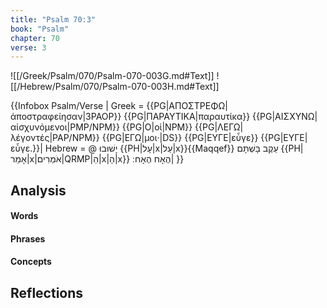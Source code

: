 ```yaml
---
title: "Psalm 70:3"
book: "Psalm"
chapter: 70
verse: 3
---
```

![[/Greek/Psalm/070/Psalm-070-003G.md#Text]]
![[/Hebrew/Psalm/070/Psalm-070-003H.md#Text]]

{{Infobox Psalm/Verse |
  Greek = {{PG|ΑΠΟΣΤΡΕΦΩ|ἀποστραφείησαν|3PAOP}} {{PG|ΠΑΡΑΥΤΙΚΑ|παραυτίκα}} {{PG|ΑΙΣΧΥΝΩ|αἰσχυνόμενοι|PMP/NPM}} {{PG|Ο|οἱ|NPM}} {{PG|ΛΕΓΩ|λέγοντές|PAP/NPM}} {{PG|ΕΓΩ|μοι·|DS}} {{PG|ΕΥΓΕ|εὖγε}} {{PG|ΕΥΓΕ|εὖγε.}}|
  Hebrew = @
יָשׁוּבוּ
{{PH|עָל|x|עַל|x}}{{Maqqef}}
עֵקֶב
בָּשְׁתָּם
{{PH|אָמַר|x|אֹמְרִים|QRMP|הַ|x|הָ|x}}
הֶאָח
הֶאָח
׃|
}}

## Analysis

#### Words

#### Phrases

#### Concepts

## Reflections
